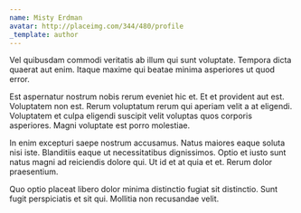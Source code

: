 ```yaml
---
name: Misty Erdman
avatar: http://placeimg.com/344/480/profile
_template: author
---
```

Vel quibusdam commodi veritatis ab illum qui sunt voluptate. Tempora dicta quaerat aut enim. Itaque maxime qui beatae minima asperiores ut quod error.
  
Est aspernatur nostrum nobis rerum eveniet hic et. Et et provident aut est. Voluptatem non est. Rerum voluptatum rerum qui aperiam velit a at eligendi. Voluptatem et culpa eligendi suscipit velit voluptas quos corporis asperiores. Magni voluptate est porro molestiae.
  
In enim excepturi saepe nostrum accusamus. Natus maiores eaque soluta nisi iste. Blanditiis eaque ut necessitatibus dignissimos. Optio et iusto sunt natus magni ad reiciendis dolore qui. Ut id et at quia et et. Rerum dolor praesentium.
  
Quo optio placeat libero dolor minima distinctio fugiat sit distinctio. Sunt fugit perspiciatis et sit qui. Mollitia non recusandae velit.
